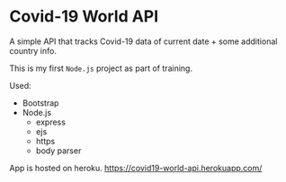 # Covid-19 World API
A simple API that tracks Covid-19 data of current date + some additional country info. 

This is my first `Node.js` project as part of training. 

Used: 
- Bootstrap
- Node.js
  - express
  - ejs
  - https
  - body parser
  
App is hosted on heroku. https://covid19-world-api.herokuapp.com/
